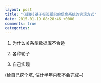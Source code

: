 ```yaml
---
layout: post
title: "(提纲)基于标签组织的信息系统的实现方式"
date: 2015-01-19 08:28:46 +0000
comments: true
categories: 
---
```


1. 为什么关系型数据库不合适

2. 各种轮子

3. 自己实现

(给自己挖个坑, 估计半年内都不会完成~)
